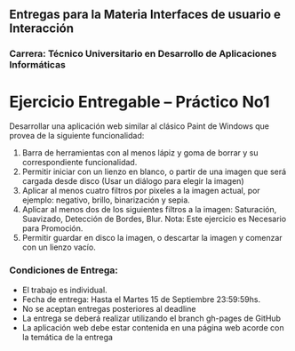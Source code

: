## Entregas para la Materia Interfaces de usuario e Interacción
### Carrera: Técnico Universitario en Desarrollo de Aplicaciones Informáticas

# **Ejercicio Entregable – Práctico No1**

Desarrollar una aplicación web similar al clásico Paint de Windows que provea de la siguiente funcionalidad:

1. Barra de herramientas con al menos lápiz y goma de borrar y su correspondiente funcionalidad.
2. Permitir iniciar con un lienzo en blanco, o partir de una imagen que será cargada desde disco (Usar un diálogo
para elegir la imagen)
3. Aplicar al menos cuatro filtros por pixeles a la imagen actual, por ejemplo: negativo, brillo, binarización y sepia.
4. Aplicar al menos dos de los siguientes filtros a la imagen: Saturación, Suavizado, Detección de Bordes, Blur.
Nota: Este ejercicio es Necesario para Promoción.
5. Permitir guardar en disco la imagen, o descartar la imagen y comenzar con un lienzo vacío.

### **Condiciones de Entrega:**

* El trabajo es individual.
* Fecha de entrega: Hasta el Martes 15 de Septiembre 23:59:59hs.
* No se aceptan entregas posteriores al deadline
* La entrega se deberá realizar utilizando el branch gh-pages de GitHub
* La aplicación web debe estar contenida en una página web acorde con la temática de la entrega
